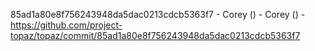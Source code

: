 85ad1a80e8f756243948da5dac0213cdcb5363f7 - Corey () - Corey () - https://github.com/project-topaz/topaz/commit/85ad1a80e8f756243948da5dac0213cdcb5363f7
